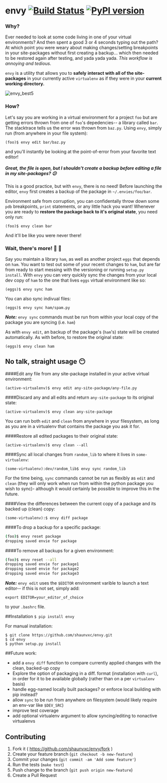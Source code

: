 # envy [![Build Status](https://travis-ci.org/shaunvxc/envy.svg?branch=master)](https://travis-ci.org/shaunvxc/envy) [![PyPI version](https://badge.fury.io/py/envy.svg)](https://badge.fury.io/py/envy)

### Why?

Ever needed to look at some code living in one of your virtual environments? And then spent a good 3 or 4 seconds typing out the path? At which point you were weary about making changes/setting breakpoints in your site-packages without first creating a backup... which then needed to be restored again after testing, and yada yada yada.  *This workflow is annoying and tedious*.

`envy` is a utility that allows you to ****safely**** **interact with all of the site-packages** in your currently active `virtualenv` as if they were in your **current working directory.**

![envy_best5](https://cloud.githubusercontent.com/assets/3979753/13486757/df564a3a-e0e1-11e5-9e48-666fb658f6f4.gif)

### How?
Let's say you are working in a virtual environment for a project `foo` but are getting errors thrown from one of `foo`'s depedencies-- a library called `bar`.  The stacktrace tells us the error was thrown from `baz.py`.  Using `envy`, simply run (from anywhere in your file system):

`(foo)$ envy edit bar/baz.py`

and you'll instantly be looking at the point-of-error from your favorite text editor!

##### Great, the file is open, but I shouldn't create a backup before editing a file in my site-packages? :confused:
This is a good practice, but with `envy`, there is no need!  Before launching the editor, `envy` first creates a backup of the package in `~/.envies/foo/bar`.   

Environment safe from corruption, you can confidentally throw down some `pdb` breakpoints, `print` statements, or any little hack you want!   Whenever you are ready to **restore the package back to it's original state**, you need only run:

`(foo)$ envy clean bar`

And it'll be like you were never there!

### Wait, there's more! :pig2: :egg:

Say you maintain a library `ham`, as well as another project `eggs` that depends on `ham`.  You want to test out some of your recent changes to `ham`, but are far from ready to start messing with the versioning or running `setup.py install`. With `envy` you can very quickly sync the changes from your local dev copy of `ham` to the one that lives `eggs` virtual environment like so:

`(eggs)$ envy sync ham`

You can also sync indivual files:

`(eggs)$ envy sync ham/spam.py`

***Note:*** `envy sync` commands must be run from within your local copy of the package you are syncing (i.e. `ham`)

As with `envy edit`, an backup of the package's (`ham`'s) state will be created automatically.  As with before, to restore the original state:

`(eggs)$ envy clean ham`

## No talk, straight usage :no_mouth:

####Edit any file from any site-package installed in your active virtual environment:

`(active-virtualenv)$ envy edit any-site-package/any-file.py`

####Discard any and all edits and return `any-site-package` to its original state:

`(active-virtualenv)$ envy clean any-site-package`

You can run both `edit` and `clean` from anywhere in your filesystem, as long as you are in a virtualenv that contains the package you ask it for.

####Restore all edited packages to their original state:

`(active-virtualenv)$ envy clean --all`

####Sync all local changes from `random_lib` to where it lives in `some-virtualenv`:

`(some-virtualenv):dev/random_lib$ envy sync random_lib`

For the time being, `sync` commands cannot be run as flexibly as `edit` and `clean` (they will only work when run from within the python package you wish to sync)- although it would certainly be possible to improve this in the future.

####View the differences between the current copy of a package and its backed up (clean) copy:

`(some-virtualenv):$ envy diff package`

####To drop a backup for a specific package:

```bash
(foo)$ envy reset package
dropping saved envie for package
```

####To remove all backups for a given environment:

```bash
(foo)$ envy reset --all
dropping saved envie for package1
dropping saved envie for package2
dropping saved envie for package3
```

***Note:***
`envy edit` uses the `$EDITOR` environment varible to launch a text editor-- if this is not set, simply add:

`export EDITOR=your_editor_of_choice`

to your `.bashrc` file.

##Installation
`$ pip install envy`

For manual installation:
```shell
$ git clone https://github.com/shaunvxc/envy.git
$ cd envy
$ python setup.py install
```

##Future work:
- add a `envy diff` function to compare currently applied changes with the clean, backed-up copy
- Explore the option of packaging in a diff. format (installation with `curl`), in order for it to be available globally (rather than on a per `virtualenv` basis)
- handle egg-named locally built packages? or enforce local building with pip instead?
- allow `sync` to be run from anywhere on filesystem (would likely require an env-var like `$DEV_SRC`)
- improve test coverage
- add optional virtualenv argument to allow syncing/editing to nonactive virtualenvs

## Contributing
1. Fork it ( https://github.com/shaunvxc/envy/fork )
1. Create your feature branch (`git checkout -b new-feature`)
1. Commit your changes (`git commit -am 'Add some feature'`)
1. Run the tests (`make test`)
1. Push change to the branch (`git push origin new-feature`)
1. Create a Pull Request



